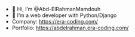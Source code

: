 - 👋 Hi, I’m @Abd-ElRahmanMamdouh
- 👀 I’m a web developer with Python/Django
- Company: https://era-coding.com/
- Portfolio: https://abdelrahman.era-coding.com/
